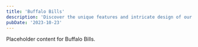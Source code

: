 ```yaml
---
title: 'Buffalo Bills'
description: 'Discover the unique features and intricate design of our Buffalo Bills. Perfect for various applications, this piece adds a touch of creativity and innovation to any setting.'
pubDate: '2023-10-23'
---
```


Placeholder content for Buffalo Bills.